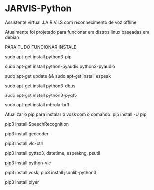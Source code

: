 # JARVIS-Python

Assistente virtual J.A.R.V.I.S com reconhecimento de voz offline

Atualmente foi projetado para funcionar em distros linux baseadas em debian


PARA TUDO FUNCIONAR INSTALE:
 
sudo apt-get install python3-pip

sudo apt-get install python-pyaudio python3-pyaudio

sudo apt-get update && sudo apt-get install espeak

sudo apt-get install python3-dbus

sudo apt-get install python3-pyqt5

sudo apt-get install mbrola-br3



Atualizar o pip para instalar o vosk com o comando: pip install -U pip

pip3 install SpeechRecognition

pip3 install geocoder

pip3 install vlc-ctrl

pip3 install pyttsx3, datetime, espeakng, psutil

pip3 install python-vlc 

pip3 install vosk, pip3 install jsonlib-python3

pip3 install plyer
